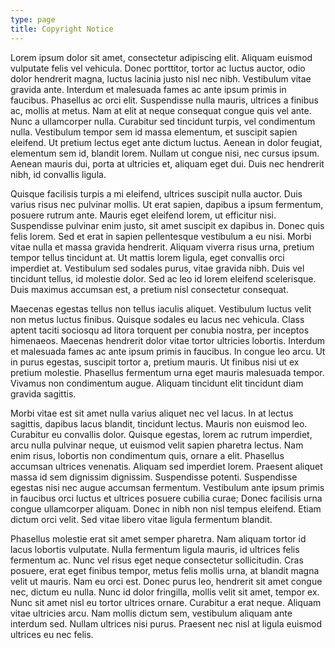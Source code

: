 ```yaml
---
type: page
title: Copyright Notice
---
```


Lorem ipsum dolor sit amet, consectetur adipiscing elit. Aliquam euismod vulputate felis vel vehicula. Donec porttitor, tortor ac luctus auctor, odio dolor hendrerit magna, luctus lacinia justo nisl nec nibh. Vestibulum vitae gravida ante. Interdum et malesuada fames ac ante ipsum primis in faucibus. Phasellus ac orci elit. Suspendisse nulla mauris, ultrices a finibus ac, mollis at metus. Nam at elit at neque consequat congue quis vel ante. Nunc a ullamcorper nulla. Curabitur sed tincidunt turpis, vel condimentum nulla. Vestibulum tempor sem id massa elementum, et suscipit sapien eleifend. Ut pretium lectus eget ante dictum luctus. Aenean in dolor feugiat, elementum sem id, blandit lorem. Nullam ut congue nisi, nec cursus ipsum. Aenean mauris dui, porta at ultricies et, aliquam eget dui. Duis nec hendrerit nibh, id convallis ligula.

Quisque facilisis turpis a mi eleifend, ultrices suscipit nulla auctor. Duis varius risus nec pulvinar mollis. Ut erat sapien, dapibus a ipsum fermentum, posuere rutrum ante. Mauris eget eleifend lorem, ut efficitur nisi. Suspendisse pulvinar enim justo, sit amet suscipit ex dapibus in. Donec quis felis lorem. Sed et erat in sapien pellentesque vestibulum a eu nisi. Morbi vitae nulla et massa gravida hendrerit. Aliquam viverra risus urna, pretium tempor tellus tincidunt at. Ut mattis lorem ligula, eget convallis orci imperdiet at. Vestibulum sed sodales purus, vitae gravida nibh. Duis vel tincidunt tellus, id molestie dolor. Sed ac leo id lorem eleifend scelerisque. Duis maximus accumsan est, a pretium nisl consectetur consequat.

Maecenas egestas tellus non tellus iaculis aliquet. Vestibulum luctus velit non metus luctus finibus. Quisque sodales eu lacus nec vehicula. Class aptent taciti sociosqu ad litora torquent per conubia nostra, per inceptos himenaeos. Maecenas hendrerit dolor vitae tortor ultricies lobortis. Interdum et malesuada fames ac ante ipsum primis in faucibus. In congue leo arcu. Ut in purus egestas, suscipit tortor a, pretium mauris. Ut finibus nisi ut ex pretium molestie. Phasellus fermentum urna eget mauris malesuada tempor. Vivamus non condimentum augue. Aliquam tincidunt elit tincidunt diam gravida sagittis.

Morbi vitae est sit amet nulla varius aliquet nec vel lacus. In at lectus sagittis, dapibus lacus blandit, tincidunt lectus. Mauris non euismod leo. Curabitur eu convallis dolor. Quisque egestas, lorem ac rutrum imperdiet, arcu nulla pulvinar neque, ut euismod velit sapien pharetra lectus. Nam enim risus, lobortis non condimentum quis, ornare a elit. Phasellus accumsan ultrices venenatis. Aliquam sed imperdiet lorem. Praesent aliquet massa id sem dignissim dignissim. Suspendisse potenti. Suspendisse egestas nisi nec augue accumsan fermentum. Vestibulum ante ipsum primis in faucibus orci luctus et ultrices posuere cubilia curae; Donec facilisis urna congue ullamcorper aliquam. Donec in nibh non nisl tempus eleifend. Etiam dictum orci velit. Sed vitae libero vitae ligula fermentum blandit.

Phasellus molestie erat sit amet semper pharetra. Nam aliquam tortor id lacus lobortis vulputate. Nulla fermentum ligula mauris, id ultrices felis fermentum ac. Nunc vel risus eget neque consectetur sollicitudin. Cras posuere, erat eget finibus tempor, metus felis mollis urna, at blandit magna velit ut mauris. Nam eu orci est. Donec purus leo, hendrerit sit amet congue nec, dictum eu nulla. Nunc id dolor fringilla, mollis velit sit amet, tempor ex. Nunc sit amet nisl eu tortor ultrices ornare. Curabitur a erat neque. Aliquam vitae ultricies arcu. Nam mollis dictum sem, vestibulum aliquam ante interdum sed. Nullam ultrices nisi purus. Praesent nec nisl at ligula euismod ultrices eu nec felis.


